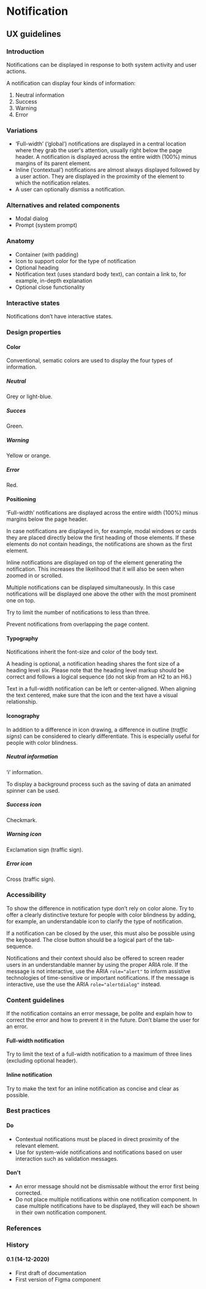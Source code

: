 <!-- \*Status: **In development\*** -->

# Notification

## UX guidelines

### Introduction

Notifications can be displayed in response to both system activity and user actions.

A notification can display four kinds of information:

1. Neutral information
2. Success
3. Warning
4. Error

### Variations

- ‘Full-width’ (‘global’) notifications are displayed in a central location where they grab the user's attention, usually right below the page header. A notification is displayed across the entire width (100%) minus margins of its parent element.
- Inline (‘contextual’) notifications are almost always displayed followed by a user action. They are displayed in the proximity of the element to which the notification relates.
- A user can optionally dismiss a notification.

### Alternatives and related components

- Modal dialog
- Prompt (system prompt)

### Anatomy

- Container (with padding)
- Icon to support color for the type of notification
- Optional heading
- Notification text (uses standard body text), can contain a link to, for example, in-depth explanation
- Optional close functionality

### Interactive states

Notifications don’t have interactive states.

### Design properties

#### Color

Conventional, sematic colors are used to display the four types of information.

##### Neutral

Grey or light-blue.

##### Succes

Green.

##### Warning

Yellow or orange.

##### Error

Red.

#### Positioning

‘Full-width’ notifications are displayed across the entire width (100%) minus margins below the page header.

In case notifications are displayed in, for example, modal windows or cards they are placed directly below the first heading of those elements. If these elements do not contain headings, the notifications are shown as the first element.

Inline notifications are displayed on top of the element generating the notification. This increases the likelihood that it will also be seen when zoomed in or scrolled.

Multiple notifications can be displayed simultaneously. In this case notifications will be displayed one above the other with the most prominent one on top.

Try to limit the number of notifications to less than three.

Prevent notifications from overlapping the page content.

#### Typography

Notifications inherit the font-size and color of the body text.

A heading is optional, a notification heading shares the font size of a heading level six. Please note that the heading level markup should be correct and follows a logical sequence (do not skip from an H2 to an H6.)

Text in a full-width notification can be left or center-aligned. When aligning the text centered, make sure that the icon and the text have a visual relationship.

#### Iconography

In addition to a difference in icon drawing, a difference in outline (_traffic signs_) can be considered to clearly differentiate. This is especially useful for people with color blindness.

##### Neutral information

‘i’ information.

To display a background process such as the saving of data an animated spinner can be used.

##### Success icon

Checkmark.

##### Warning icon

Exclamation sign (traffic sign).

##### Error icon

Cross (traffic sign).

### Accessibility

To show the difference in notification type don’t rely on color alone. Try to offer a clearly distinctive texture for people with color blindness by adding, for example, an understandable icon to clarify the type of notification.

If a notification can be closed by the user, this must also be possible using the keyboard. The close button should be a logical part of the tab-sequence.

Notifications and their context should also be offered to screen reader users in an understandable manner by using the proper ARIA role. If the message is not interactive, use the ARIA `role="alert"` to inform assistive technologies of time-sensitive or important notifications. If the message is interactive, use the use the ARIA `role="alertdialog"` instead.

### Content guidelines

If the notification contains an error message, be polite and explain how to correct the error and how to prevent it in the future. Don’t blame the user for an error.

#### Full-width notification

Try to limit the text of a full-width notification to a maximum of three lines (excluding optional header).

#### Inline notification

Try to make the text for an inline notification as concise and clear as possible.

### Best practices

#### Do

- Contextual notifications must be placed in direct proximity of the relevant element.
- Use for system-wide notifications and notifications based on user interaction such as validation messages.

#### Don't

- An error message should not be dismissable without the error first being corrected.
- Do not place multiple notifications within one notification component. In case multiple notifications have to be displayed, they will each be shown in their own notification component.

### References

### History

#### 0.1 (14-12-2020)

- First draft of documentation
- First version of Figma component
